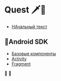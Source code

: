 # Quest 🗡️📜

- [НАчальный текст](text.md)

## 🤖Android SDK 
- [Базовые компоненты](BASE_COMPONENT.md)
- [Activity](ACTIVITY.md)
- [Fragment](FRAGMENT.md)


🌱 🌿
